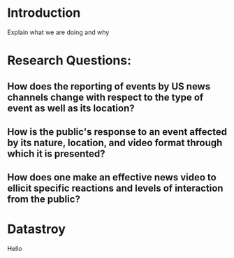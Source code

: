 
# Introduction
Explain what we are doing and why

# Research Questions:

## How does the reporting of events by US news channels change with respect to the type of event as well as its location?

## How is the public's response to an event affected by its nature, location, and video format through which it is presented?

## How does one make an effective news video to ellicit specific reactions and levels of interaction from the public?

# Datastroy

Hello 